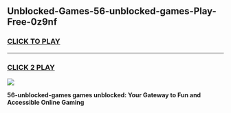 
## Unblocked-Games-56-unblocked-games-Play-Free-0z9nf
<h3>
<a href="https://premium76.site?title=56-unblocked-games&ref=10A">CLICK TO PLAY</a></h3>
<hr>

<h3>
<a href="https://premium76.site?title=56-unblocked-games&ref=10A">CLICK 2 PLAY</a>
  
</h3>

<a href="https://premium76.site?title=56-unblocked-games&ref=10A"><img src="https://clearcache.store/games.png"></a>


**56-unblocked-games games unblocked: Your Gateway to Fun and Accessible Online Gaming**
